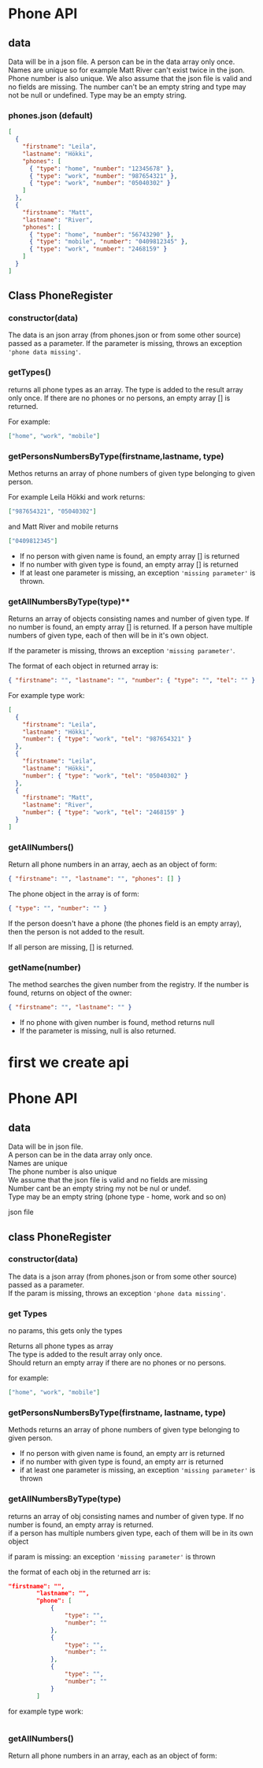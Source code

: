 # Phone API

## data

Data will be in a json file. A person can be in the data array only once. Names are unique so for example Matt River can't exist twice in the json. Phone number is also unique. We also assume that the json file is valid and no fields are missing. The number can't be an empty string and type may not be null or undefined. Type may be an empty string.

### phones.json (default)

```json
[
  {
    "firstname": "Leila",
    "lastname": "Hökki",
    "phones": [
      { "type": "home", "number": "12345678" },
      { "type": "work", "number": "987654321" },
      { "type": "work", "number": "05040302" }
    ]
  },
  {
    "firstname": "Matt",
    "lastname": "River",
    "phones": [
      { "type": "home", "number": "56743290" },
      { "type": "mobile", "number": "0409812345" },
      { "type": "work", "number": "2468159" }
    ]
  }
]
```

## Class PhoneRegister

### **constructor(data)**

The data is an json array (from phones.json or from some other source) passed as a parameter.
If the parameter is missing, throws an exception `'phone data missing'`.

### **getTypes()**

returns all phone types as an array. The type is added to the result array only once. If there are no phones or no persons, an empty array [] is returned.

For example:

```json
["home", "work", "mobile"]
```

### **getPersonsNumbersByType(firstname,lastname, type)**

Methos returns an array of phone numbers of given type belonging to given person.

For example Leila Hökki and work returns:

```json
["987654321", "05040302"]
```

and Matt River and mobile returns

```json
["0409812345"]
```

- If no person with given name is found, an empty array [] is returned
- If no number with given type is found, an empty array [] is returned
- If at least one parameter is missing, an exception `'missing parameter'` is thrown.

### getAllNumbersByType(type)\*\*

Returns an array of objects consisting names and number of given type. If no number is found, an empty array [] is returned. If a person have multiple numbers of given type, each of then will be in it's own object.

If the parameter is missing, throws an exception `'missing parameter'`.

The format of each object in returned array is:

```json
{ "firstname": "", "lastname": "", "number": { "type": "", "tel": "" } }
```

For example type work:

```json
[
  {
    "firstname": "Leila",
    "lastname": "Hökki",
    "number": { "type": "work", "tel": "987654321" }
  },
  {
    "firstname": "Leila",
    "lastname": "Hökki",
    "number": { "type": "work", "tel": "05040302" }
  },
  {
    "firstname": "Matt",
    "lastname": "River",
    "number": { "type": "work", "tel": "2468159" }
  }
]
```

### **getAllNumbers()**

Return all phone numbers in an array, aech as an object of form:

```json
{ "firstname": "", "lastname": "", "phones": [] }
```

The phone object in the array is of form:

```json
{ "type": "", "number": "" }
```

If the person doesn't have a phone (the phones field is an empty array), then the person is not added to the result.

If all person are missing, [] is returned.

### **getName(number)**

The method searches the given number from the registry. If the number is found, returns on object of the owner:

```json
{ "firstname": "", "lastname": "" }
```

- If no phone with given number is found, method returns null
- If the parameter is missing, null is also returned.

# first we create api

# Phone API

## data

Data will be in json file.  
A person can be in the data array only once.  
Names are unique  
The phone number is also unique  
We assume that the json file is valid and no fields are missing  
Number cant be an empty string my not be nul or undef.  
Type may be an empty string (phone type - home, work and so on)

json file

## class PhoneRegister

### constructor(data)

The data is a json array (from phones.json or from some other source) passed as a parameter.  
If the param is missing, throws an exception `'phone data missing'`.

### get Types

no params, this gets only the types

Returns all phone types as array  
The type is added to the result array only once.  
Should return an empty array if there are no phones or no persons.

for example:

```json
["home", "work", "mobile"]
```

### getPersonsNumbersByType(firstname, lastname, type)

Methods returns an array of phone numbers of given type belonging to given person.

- If no person with given name is found, an empty arr is returned
- if no number with given type is found, an empty arr is returned
- if at least one parameter is missing, an exception `'missing parameter'` is thrown

### getAllNumbersByType(type)

returns an array of obj consisting names and number of given type. If no number is found, an empty array is returned.  
if a person has multiple numbers given type, each of them will be in its own object

if param is missing: an exception `'missing parameter'` is thrown

the format of each obj in the returned arr is:

```json
"firstname": "",
        "lastname": "",
        "phone": [
            {
                "type": "",
                "number": ""
            },
            {
                "type": "",
                "number": ""
            },
            {
                "type": "",
                "number": ""
            }
        ]
```

for example type work:

```json

```

### getAllNumbers()

Return all phone numbers in an array, each as an object of form:
